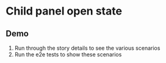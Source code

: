 # Child panel open state

## Demo
1. Run through the story details to see the various scenarios
1. Run the e2e tests to show these scenarios